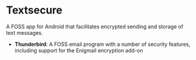 [Title]: # (Textsecure)
[Order]: # (118)

# Textsecure

A FOSS app for Android that facilitates encrypted sending and storage of text messages.  

- **Thunderbird**: A FOSS email program with a number of security features, including support for the Enigmail encryption add-on